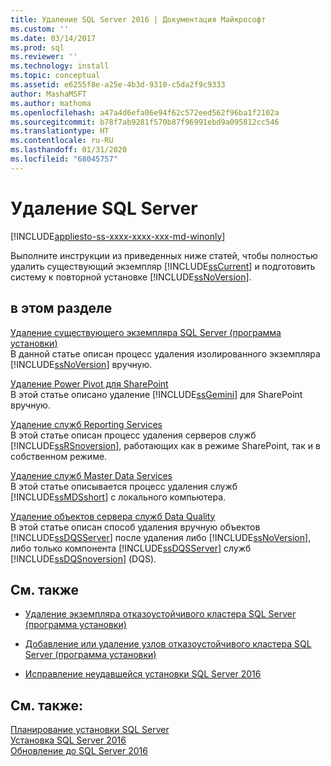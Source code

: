 ```yaml
---
title: Удаление SQL Server 2016 | Документация Майкрософт
ms.custom: ''
ms.date: 03/14/2017
ms.prod: sql
ms.reviewer: ''
ms.technology: install
ms.topic: conceptual
ms.assetid: e6255f8e-a25e-4b3d-9310-c5da2f9c9333
author: MashaMSFT
ms.author: mathoma
ms.openlocfilehash: a47a4d6efa06e94f62c572eed562f96ba1f2102a
ms.sourcegitcommit: b78f7ab9281f570b87f96991ebd9a095812cc546
ms.translationtype: HT
ms.contentlocale: ru-RU
ms.lasthandoff: 01/31/2020
ms.locfileid: "68045757"
---
```

# <a name="uninstall-sql-server"></a>Удаление SQL Server 
[!INCLUDE[appliesto-ss-xxxx-xxxx-xxx-md-winonly](../../includes/appliesto-ss-xxxx-xxxx-xxx-md-winonly.md)]

  Выполните инструкции из приведенных ниже статей, чтобы полностью удалить существующий экземпляр [!INCLUDE[ssCurrent](../../includes/sscurrent-md.md)] и подготовить систему к повторной установке [!INCLUDE[ssNoVersion](../../includes/ssnoversion-md.md)].  
  
## <a name="in-this-section"></a>в этом разделе  
 [Удаление существующего экземпляра SQL Server (программа установки)](../../sql-server/install/uninstall-an-existing-instance-of-sql-server-setup.md)  
 В данной статье описан процесс удаления изолированного экземпляра [!INCLUDE[ssNoVersion](../../includes/ssnoversion-md.md)] вручную.  
  
 [Удаление Power Pivot для SharePoint](../../sql-server/install/uninstall-power-pivot-for-sharepoint.md)  
 В этой статье описано удаление [!INCLUDE[ssGemini](../../includes/ssgemini-md.md)] для SharePoint вручную.  
  
 [Удаление служб Reporting Services](../../sql-server/install/uninstall-reporting-services.md)  
 В этой статье описан процесс удаления серверов служб [!INCLUDE[ssRSnoversion](../../includes/ssrsnoversion-md.md)], работающих как в режиме SharePoint, так и в собственном режиме.  
  
 [Удаление служб Master Data Services](../../sql-server/install/uninstall-and-remove-master-data-services.md)  
 В этой статье описывается процесс удаления служб [!INCLUDE[ssMDSshort](../../includes/ssmdsshort-md.md)] с локального компьютера.  
  
 [Удаление объектов сервера служб Data Quality](../../sql-server/install/remove-data-quality-server-objects.md)  
 В этой статье описан способ удаления вручную объектов [!INCLUDE[ssDQSServer](../../includes/ssdqsserver-md.md)] после удаления либо [!INCLUDE[ssNoVersion](../../includes/ssnoversion-md.md)], либо только компонента [!INCLUDE[ssDQSServer](../../includes/ssdqsserver-md.md)] служб [!INCLUDE[ssDQSnoversion](../../includes/ssdqsnoversion-md.md)] (DQS).  
  
## <a name="related-sections"></a>См. также  
  
-   [Удаление экземпляра отказоустойчивого кластера SQL Server (программа установки)](../../sql-server/failover-clusters/install/remove-a-sql-server-failover-cluster-instance-setup.md)  
  
-   [Добавление или удаление узлов отказоустойчивого кластера SQL Server (программа установки)](../../sql-server/failover-clusters/install/add-or-remove-nodes-in-a-sql-server-failover-cluster-setup.md)  
  
-   [Исправление неудавшейся установки SQL Server 2016](../../database-engine/install-windows/repair-a-failed-sql-server-installation.md)  
  
## <a name="see-also"></a>См. также:  
 [Планирование установки SQL Server](../../sql-server/install/planning-a-sql-server-installation.md)   
 [Установка SQL Server 2016](../../database-engine/install-windows/install-sql-server.md)   
 [Обновление до SQL Server 2016](../../database-engine/install-windows/upgrade-sql-server.md)  
  
  
